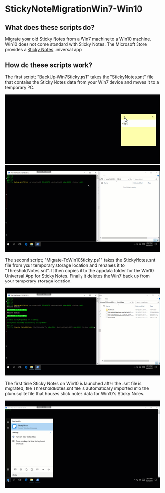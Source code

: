 # StickyNoteMigrationWin7-Win10

## What does these scripts do?
Migrate your old Sticky Notes from a Win7 machine to a Win10 machine. Win10 does not come standard with Sticky Notes. The Microsoft Store provides a [Sticky Notes](https://www.microsoft.com/en-us/store/p/microsoft-sticky-notes/9nblggh4qghw?SilentAuth=1&wa=wsignin1.0) universal app.

## How do these scripts work?
The first script; "BackUp-Win7Sticky.ps1" takes the "StickyNotes.snt" file that contains the Sticky Notes data from your Win7 device and moves it to a temporary PC.

![SCREENSHOT](Screenshots/Win7Sticky.gif)
![SCREENSHOT](Screenshots/BackUpWin7Sticky.gif)

The second script; "Migrate-ToWin10Sticky.ps1" takes the StickyNotes.snt file from your temporary storage location and renames it to "ThresholdNotes.snt". It then copies it to the appdata folder for the Win10 Universal App for Sticky Notes. Finally it deletes the Win7 back up from your temporary storage location.

![SCREENSHOT](Screenshots/MigrateWin10Sticky.gif)

The first time Sticky Notes on Win10 is launched after the .snt file is migrated, the ThresholdNotes.snt file is automatically imported into the plum.sqlite file that houses stick notes data for Win10's Sticky Notes.

![SCREENSHOT](Screenshots/testWin10Sticky.gif)
